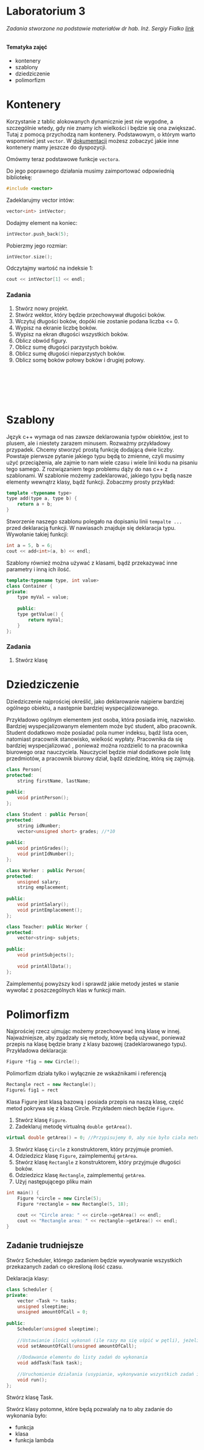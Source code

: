 # Laboratorium 3

###### Zadania stworzone na podstawie materiałów dr hab. Inż. Sergiy Fialko [link](https://torus.uck.pk.edu.pl/~fialko/index.html)

#### Tematyka zajęć

- kontenery
- szablony
- dziedziczenie
- polimorfizm


# Kontenery

Korzystanie z tablic alokowanych dynamicznie jest nie wygodne, a szczególnie wtedy, gdy nie znamy ich wielkości i będzie się ona zwiększać.
Tutaj z pomocą przychodzą nam kontenery. Podstawowym, o którym warto wspomnieć jest `vector`. W [dokumentacji](https://en.cppreference.com/w/cpp/container)
możesz zobaczyć jakie inne kontenery mamy jeszcze do dyspozycji.

Omówmy teraz podstawowe funkcje `vectora`.

Do jego poprawnego działania musimy zaimportować odpowiednią bibliotekę:

```c++
#include <vector>
```

Zadeklarujmy vector intów:

```c++
vector<int> intVector;
```

Dodajmy element na koniec:

```c++
intVector.push_back(5);
```

Pobierzmy jego rozmiar:

```c++
intVector.size();
```

Odczytajmy wartość na indeksie 1:

```c++
cout << intVector[1] << endl;
```

### Zadania

1. Stwórz nowy projekt.
2. Stwórz wektor, który będzie przechowywał długości boków.
3. Wczytuj długości boków, dopóki nie zostanie podana liczba <= 0.
4. Wypisz na ekranie liczbę boków.
5. Wypisz na ekran długości wszystkich boków.
6. Oblicz obwód figury.
7. Oblicz sumę długości parzystych boków.
8. Oblicz sumę długości nieparzystych boków.
9. Oblicz somę boków połowy boków i drugiej połowy.

&nbsp;

&nbsp;

&nbsp;

# Szablony

Język c++ wymaga od nas zawsze deklarowania typów obiektów, jest to plusem, ale i niestety zarazem minusem. 
Rozważmy przykładowy przypadek. Chcemy stworzyć prostą funkcję dodającą dwie liczby. Powstaje pierwsze pytanie
jakiego typu będą to zmienne, czyli musimy użyć przeciążenia, ale zajmie to nam wiele czasu i wiele linii kodu
na pisaniu tego samego.
Z rozwiązaniem tego problemu dąży do nas c++ z szablonami. W szablonie możemy zadeklarować, jakiego 
typu będą nasze elementy wewnątrz klasy, bądź funkcji. Zobaczmy prosty przykład:

```c++
template <typename type>
type add(type a, type b) {
    return a + b;
}
```

Stworzenie naszego szablonu polegało na dopisaniu linii `tempalte ...` przed deklaracją funkcji. W nawiasach znajduje się
deklaracja typu. Wywołanie takiej funkcji:

```c++
int a = 5, b = 6;
cout << add<int>(a, b) << endl;
```

Szablony również można używać z klasami, bądź przekazywać inne parametry i inną ich ilość.

```c++
template<typename type, int value>
class Container {
private:
    type myVal = value; 
    
    public:
    type getValue() {
        return myVal;
    }
};
```

### Zadania

1. Stwórz klasę


# Dziedziczenie

Dziedziczenie najprościej określić, jako deklarowanie najpierw bardziej ogólnego obiektu, a następnie
bardziej wyspecjalizowanego.

Przykładowo ogólnym elementem jest osoba, która posiada imię, nazwisko. Bardziej wyspecjalizowanym elementem
może być student, albo pracownik. Student dodatkowo może posiadać pola numer indeksu, bądź lista ocen, natomiast 
pracownik stanowisko, wielkość wypłaty. Pracownika da się bardziej wyspecjalizować , ponieważ można rozdzielić to na
pracownika biurowego oraz nauczyciela. Nauczyciel będzie miał dodatkowe pole listę przedmiotów, a pracownik biurowy 
dział, bądź dziedzinę, którą się zajmują.

```c++
class Person{
protected:
    string firstName, lastName;
    
public:
    void printPerson();
};

class Student : public Person{
protected:
    string idNumber;
    vector<unsigned short> grades; //*10
    
public:
    void printGrades();
    void printIdNumber();
};

class Worker : public Person{
protected:
    unsigned salary;
    string emplacement;
    
public:
    void printSalary();
    void printEmplacement();
};

class Teacher: public Worker {
protected:
    vector<string> subjets;
    
public:
    void printSubjects();
    
    void printAllData();
};
```

Zaimplementuj powyższy kod i sprawdź jakie metody jesteś w stanie wywołać z poszczególnych klas w funkcji main.

# Polimorfizm

Najprościej rzecz ujmując możemy przechowywać inną klasę w innej. Najważniejsze, aby zgadzały się metody, które będą używać,
ponieważ przepis na klasę będzie brany z klasy bazowej (zadeklarowanego typu). Przykładowa deklaracja:

```c++
Figure *fig = new Circle();
```

Polimorfizm działa tylko i wyłącznie ze wskaźnikami i referencją

```c++
Rectangle rect = new Rectangle();
Figure& fig1 = rect
```

Klasa Figure jest klasą bazową i posiada przepis na naszą klasę, część metod pokrywa się z klasą Circle.
Przykładem niech będzie `Figure`.

1. Stwórz klasę `Figure`.
2. Zadeklaruj metodę virtualną `double getArea()`.
```c++
virtual double getArea() = 0; //Przypisujemy 0, aby nie było ciała metody
```
3. Stwórz klasę `Circle` z konstruktorem, który przyjmuje promień.
4. Odziedzicz klasę `Figure`, zaimplementuj `getArea`.
5. Stwórz klasę `Rectangle` z konstruktorem, który przyjmuje długości boków.
6. Odziedzicz klasę `Rectangle`, zaimplementuj `getArea`.
7. Użyj następującego pliku main
```c++
int main() {
    Figure *circle = new Circle(5);
    Figure *rectangle = new Rectangle(5, 18);
    
    cout << "Circle area: " << circle->getArea() << endl;
    cout << "Rectangle area: " << rectangle->getArea() << endl;
}
```

## Zadanie trudniejsze

Stwórz Scheduler, którego zadaniem będzie wywoływanie wszystkich przekazanych zadań co określoną ilość czasu.

Deklaracja klasy:

```c++
class Scheduler {
private:
    vector <Task *> tasks;
    unsigned sleeptime; 
    unsigned amountOfCall = 0;
    
public:
    Scheduler(unsigned sleeptime);
    
    //Ustawianie ilości wykonań (ile razy ma się uśpić w pętli), jeżeli 0, to ma działać w nieskończoność
    void setAmountOfCall(unsigned amountOfCall);
    
    //Dodawanie elementu do listy zadań do wykonania
    void addTask(Task task);
    
    //Uruchomienie działania (usypianie, wykonywanie wszystkich zadań i tak w kółko)
    void run();
};
```

Stwórz klasę Task.

Stwórz klasy potomne, które będą pozwalały na to aby zadanie do wykonania było:
- funkcja
- klasa
- funkcja lambda




